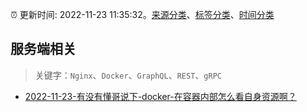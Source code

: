 :alarm_clock: 更新时间: 2022-11-23 11:35:32。[来源分类](../README.md)、[标签分类](../TAGS.md)、[时间分类](../TIMELINE.md)

## 服务端相关


> 关键字：`Nginx`、`Docker`、`GraphQL`、`REST`、`gRPC`



- [2022-11-23-有没有懂哥说下-docker-在容器内部怎么看自身资源啊？](https://www.v2ex.com/t/897428) 